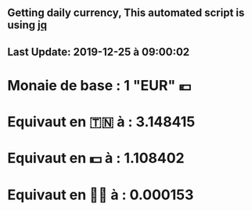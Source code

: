 ## Getting daily currency, This automated script is using [jq](https://stedolan.github.io/jq/)
## Last Update:  2019-12-25 à 09:00:02
 # Monaie de base : 1 "EUR" 💶 
 # Equivaut en 🇹🇳 à :  3.148415 
 # Equivaut en 💵 à : 1.108402
 # Equivaut en 🐱‍💻 à :  0.000153
